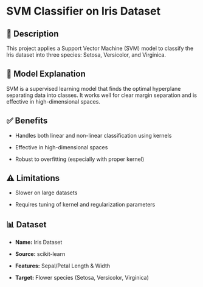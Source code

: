 # SVM Classifier on Iris Dataset

## 📖 Description

This project applies a Support Vector Machine (SVM) model to classify the Iris dataset into three species: Setosa, Versicolor, and Virginica.

## 🧠 Model Explanation

SVM is a supervised learning model that finds the optimal hyperplane separating data into classes. It works well for clear margin separation and is effective in high-dimensional spaces.

## ✅ Benefits

- Handles both linear and non-linear classification using kernels
  
- Effective in high-dimensional spaces
  
- Robust to overfitting (especially with proper kernel)

## ⚠️ Limitations

- Slower on large datasets
  
- Requires tuning of kernel and regularization parameters

## 📊 Dataset

- **Name:** Iris Dataset
  
- **Source:** scikit-learn
  
- **Features:** Sepal/Petal Length & Width
  
- **Target:** Flower species (Setosa, Versicolor, Virginica)
